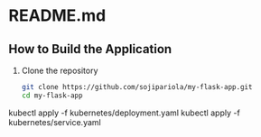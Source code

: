 # README.md

## How to Build the Application

1. Clone the repository
   ```sh
   git clone https://github.com/sojipariola/my-flask-app.git
   cd my-flask-app
kubectl apply -f kubernetes/deployment.yaml
kubectl apply -f kubernetes/service.yaml
